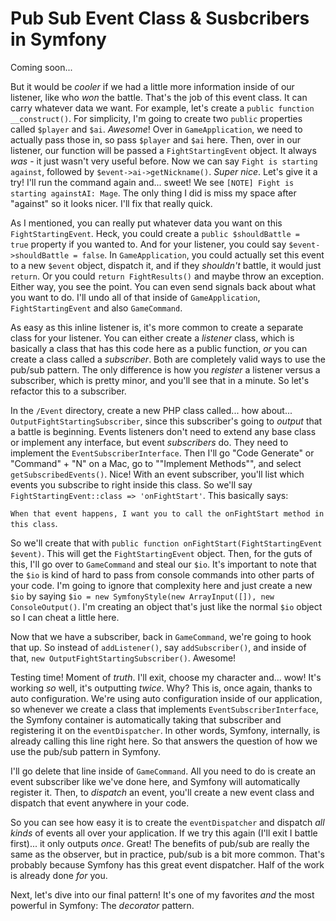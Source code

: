 # Pub Sub Event Class & Susbcribers in Symfony

Coming soon...

But it would be *cooler* if we had a
little more information inside of our listener, like who *won* the battle. That's the
job of this event class. It can carry whatever data we want. For example, let's
create a `public function __construct()`. For simplicity, I'm going to create two
`public` properties called `$player` and `$ai`. *Awesome*! Over in `GameApplication`,
we need to actually pass those in, so pass `$player` and `$ai` here. Then, over in
our listener, our function will be passed a `FightStartingEvent` object. It always
*was* - it just wasn't very useful before. Now we can say `Fight is starting
against`, followed by `$event->ai->getNickname()`. *Super nice*. Let's give it a try!
I'll run the command again and... sweet! We see `[NOTE] Fight is starting againstAI:
Mage`. The only thing I did is miss my space after "against" so it looks nicer. I'll
fix that really quick.

As I mentioned, you can really put whatever data you want on this
`FightStartingEvent`. Heck, you could create a `public $shouldBattle =  true`
property if you wanted to. And for your listener, you could say `$event->shouldBattle
= false`. In `GameApplication`, you could actually set this event to a new `$event`
object, dispatch it, and if they *shouldn't* battle, it would just `return`. Or you
could `return FightResults()` and maybe throw an exception. Either way, you see the
point. You can even send signals back about what you want to do. I'll undo all of
that inside of `GameApplication`, `FightStartingEvent` and also `GameCommand`.

As easy as this inline listener is, it's more common to create a separate class for
your listener. You can either create a *listener* class, which is basically a class
that has this code here as a public function, *or* you can create a class called a
*subscriber*. Both are completely valid ways to use the pub/sub pattern. The only
difference is how you *register* a listener versus a subscriber, which is pretty
minor, and you'll see that in a minute. So let's refactor this to a subscriber.

In the `/Event` directory, create a new PHP class called... how about...
`OutputFightStartingSubscriber`, since this subscriber's going to *output* that a
battle is beginning. Events listeners don't need to extend any base class or
implement any interface, but event *subscribers* do. They need to implement the
`EventSubscriberInterface`. Then I'll go "Code Generate" or "Command" + "N" on a Mac,
go to ""Implement Methods"", and select `getSubscribedEvents()`. Nice! With an event
subscriber, you'll list which events you subscribe to right inside this class. So
we'll say `FightStartingEvent::class => 'onFightStart'`. This basically says:

`When that event happens, I want you to call the
onFightStart method in this class`.

So we'll create that with `public function onFightStart(FightStartingEvent $event)`.
This will get the `FightStartingEvent` object. Then, for the guts of this, I'll go
over to `GameCommand` and steal our `$io`. It's important to note that the `$io` is
kind of hard to pass from console commands into other parts of your code. I'm going
to ignore that complexity here and just create a new `$io` by saying `$io = new
SymfonyStyle(new ArrayInput([]), new ConsoleOutput()`. I'm creating an object that's
just like the normal `$io` object so I can cheat a little here.

Now that we have a subscriber, back in `GameCommand`, we're going to hook that up. So
instead of `addListener()`, say `addSubscriber()`, and inside of that, `new
OutputFightStartingSubscriber()`. Awesome!

Testing time! Moment of *truth*. I'll exit, choose my character and... wow! It's
working *so* well, it's outputting *twice*. Why? This is, once again, thanks to auto
configuration. We're using auto configuration inside of our application, so whenever
we create a class that implements `EventSubscriberInterface`, the Symfony container
is automatically taking that subscriber and registering it on the `eventDispatcher`.
In other words, Symfony, internally, is already calling this line right here. So that
answers the question of how we use the pub/sub pattern in Symfony.

I'll go delete that line inside of `GameCommand`. All you need to do is create an
event subscriber like we've done here, and Symfony will automatically register it.
Then, to *dispatch* an event, you'll create a new event class and dispatch that event
anywhere in your code.

So you can see how easy it is to create the `eventDispatcher` and dispatch *all
kinds* of events all over your application. If we try this again (I'll exit I battle
first)... it only outputs *once*. Great! The benefits of pub/sub are really the same
as the observer, but in practice, pub/sub is a bit more common. That's probably
because Symfony has this great event dispatcher. Half of the work is already done
*for* you.

Next, let's dive into our final pattern! It's one of my favorites *and* the most
powerful in Symfony: The *decorator* pattern.
